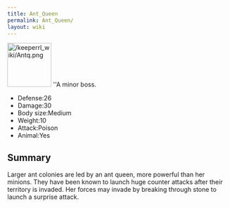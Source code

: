 ```yaml
---
title: Ant_Queen
permalink: Ant_Queen/
layout: wiki
---
```


<img src="/keeperrl_wiki/Antq.png" title="fig:/keeperrl_wiki/Antq.png" alt="/keeperrl_wiki/Antq.png" width="100" />
''A minor boss.

-   Defense:26
-   Damage:30
-   Body size:Medium
-   Weight:10
-   Attack:Poison
-   Animal:Yes

Summary
-------

Larger ant colonies are led by an ant queen, more powerful than her
minions. They have been known to launch huge counter attacks after their
territory is invaded. Her forces may invade by breaking through stone to
launch a surprise attack.
